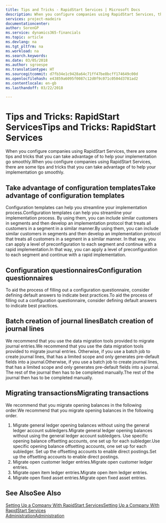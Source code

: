 ```yaml
---
title: Tips and Tricks - RapidStart Services | Microsoft Docs
description: When you configure companies using RapidStart Services, there are some tips and tricks that you can take advantage of to help your implementation go smoothly.
services: project-madeira
documentationcenter: 
author: SorenGP
ms.service: dynamics365-financials
ms.topic: article
ms.devlang: na
ms.tgt_pltfrm: na
ms.workload: na
ms.search.keywords: 
ms.date: 03/05/2018
ms.author: sgroespe
ms.translationtype: HT
ms.sourcegitcommit: d7fb34e1c9428a64c71ff47be8bcff174649c00d
ms.openlocfilehash: e43859a6095f0087c12d0f9c071c0504d3781ad2
ms.contentlocale: en-gb
ms.lasthandoff: 03/22/2018

---
```

# <a name="tips-and-tricks-rapidstart-services"></a><span data-ttu-id="33108-103">Tips and Tricks: RapidStart Services</span><span class="sxs-lookup"><span data-stu-id="33108-103">Tips and Tricks: RapidStart Services</span></span>
<span data-ttu-id="33108-104">When you configure companies using RapidStart Services, there are some tips and tricks that you can take advantage of to help your implementation go smoothly.</span><span class="sxs-lookup"><span data-stu-id="33108-104">When you configure companies using RapidStart Services, there are some tips and tricks that you can take advantage of to help your implementation go smoothly.</span></span>  

## <a name="take-advantage-of-configuration-templates"></a><span data-ttu-id="33108-105">Take advantage of configuration templates</span><span class="sxs-lookup"><span data-stu-id="33108-105">Take advantage of configuration templates</span></span>  
<span data-ttu-id="33108-106">Configuration templates can help you streamline your implementation process.</span><span class="sxs-lookup"><span data-stu-id="33108-106">Configuration templates can help you streamline your implementation process.</span></span> <span data-ttu-id="33108-107">By using them, you can include similar customers in segments and then develop an implementation protocol that treats all customers in a segment in a similar manner.</span><span class="sxs-lookup"><span data-stu-id="33108-107">By using them, you can include similar customers in segments and then develop an implementation protocol that treats all customers in a segment in a similar manner.</span></span> <span data-ttu-id="33108-108">In that way, you can apply a level of preconfiguration to each segment and continue with a rapid implementation.</span><span class="sxs-lookup"><span data-stu-id="33108-108">In that way, you can apply a level of preconfiguration to each segment and continue with a rapid implementation.</span></span>  

## <a name="configuration-questionnaires"></a><span data-ttu-id="33108-109">Configuration questionnaires</span><span class="sxs-lookup"><span data-stu-id="33108-109">Configuration questionnaires</span></span>  
<span data-ttu-id="33108-110">To aid the process of filling out a configuration questionnaire, consider defining default answers to indicate best practices.</span><span class="sxs-lookup"><span data-stu-id="33108-110">To aid the process of filling out a configuration questionnaire, consider defining default answers to indicate best practices.</span></span>  

## <a name="batch-creation-of-journal-lines"></a><span data-ttu-id="33108-111">Batch creation of journal lines</span><span class="sxs-lookup"><span data-stu-id="33108-111">Batch creation of journal lines</span></span>  
<span data-ttu-id="33108-112">We recommend that you use the data migration tools provided to migrate journal entries.</span><span class="sxs-lookup"><span data-stu-id="33108-112">We recommend that you use the data migration tools provided to migrate journal entries.</span></span> <span data-ttu-id="33108-113">Otherwise, if you use a batch job to create journal lines, that has a limited scope and only generates pre-default fields into a journal.</span><span class="sxs-lookup"><span data-stu-id="33108-113">Otherwise, if you use a batch job to create journal lines, that has a limited scope and only generates pre-default fields into a journal.</span></span> <span data-ttu-id="33108-114">The rest of the journal then has to be completed manually.</span><span class="sxs-lookup"><span data-stu-id="33108-114">The rest of the journal then has to be completed manually.</span></span>  

## <a name="migrating-transactions"></a><span data-ttu-id="33108-115">Migrating transactions</span><span class="sxs-lookup"><span data-stu-id="33108-115">Migrating transactions</span></span>  
<span data-ttu-id="33108-116">We recommend that you migrate opening balances in the following order.</span><span class="sxs-lookup"><span data-stu-id="33108-116">We recommend that you migrate opening balances in the following order.</span></span>  

1.  <span data-ttu-id="33108-117">Migrate general ledger opening balances without using the general ledger account subledgers.</span><span class="sxs-lookup"><span data-stu-id="33108-117">Migrate general ledger opening balances without using the general ledger account subledgers.</span></span> <span data-ttu-id="33108-118">Use specific opening balance offsetting accounts, one set up for each subledger.</span><span class="sxs-lookup"><span data-stu-id="33108-118">Use specific opening balance offsetting accounts, one set up for each subledger.</span></span> <span data-ttu-id="33108-119">Set up the offsetting accounts to enable direct postings.</span><span class="sxs-lookup"><span data-stu-id="33108-119">Set up the offsetting accounts to enable direct postings.</span></span>  
2.  <span data-ttu-id="33108-120">Migrate open customer ledger entries.</span><span class="sxs-lookup"><span data-stu-id="33108-120">Migrate open customer ledger entries.</span></span>  
3.  <span data-ttu-id="33108-121">Migrate open item ledger entries.</span><span class="sxs-lookup"><span data-stu-id="33108-121">Migrate open item ledger entries.</span></span>  
4.  <span data-ttu-id="33108-122">Migrate open fixed asset entries.</span><span class="sxs-lookup"><span data-stu-id="33108-122">Migrate open fixed asset entries.</span></span>  

## <a name="see-also"></a><span data-ttu-id="33108-123">See Also</span><span class="sxs-lookup"><span data-stu-id="33108-123">See Also</span></span>  
[<span data-ttu-id="33108-124">Setting Up a Company With RapidStart Services</span><span class="sxs-lookup"><span data-stu-id="33108-124">Setting Up a Company With RapidStart Services</span></span>](admin-set-up-a-company-with-rapidstart.md)  
[<span data-ttu-id="33108-125">Administration</span><span class="sxs-lookup"><span data-stu-id="33108-125">Administration</span></span>](admin-setup-and-administration.md)

